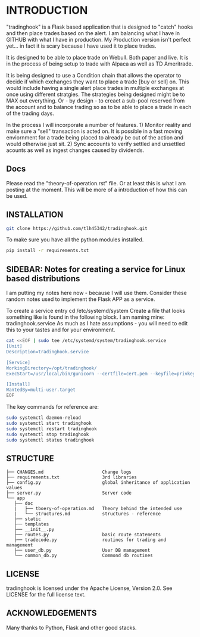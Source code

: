# INTRODUCTION

"tradinghook" is a Flask based application that is designed to "catch" hooks and then place trades based on the alert.
I am balancing what I have in GITHUB with what I have in production.  My Production version isn't perfect yet... in fact it is scary because I have used it to place trades.   

It is designed to be able to place trade on Webull.  Both paper and live.  It is in the process of being setup to trade with Alpaca as well as TD Ameritrade.

It is being designed to use a Condition chain that allows the operator to decide if which exchanges they want to place a trade [buy or sell] on.  This would include having a single alert place trades in multiple exchanges at once using different stratgies.
The strategies being designed might be to MAX out everything.  Or - by design - to creaet a sub-pool reserved from the account and to balance trading so as to be able to place a trade in each of the trading days.

In the process I will incorporate a number of features.  1) Monitor reality and make sure a "sell" transaction is acted on.  It is possible in a fast moving enviornment for a trade being placed to already be out of the action and would otherwise just sit.  2) Sync accounts to verify settled and unsettled acounts as well as ingest changes caused by dividends.

## Docs

Please read the "theory-of-operation.rst" file.  Or at least this is what I am posting at the moment.  This will be more of a introduction of how this can be used.

## INSTALLATION

```bash
git clone https://github.com/tlh45342/tradinghook.git
```

To make sure you have all the python modules installed.

```bash
pip install -r requirements.txt
```

## SIDEBAR: Notes for creating a service for Linux based distributions

I am putting my notes here now - because I will use them.  Consider these random notes used to implement the Flask APP as a service.

To create a service entry cd /etc/systemd/system
Create a file that looks something like is found in the following block.
I am naming mine: tradinghook.service
As much as I hate assumptions - you will need to edit this to your tastes and for your environment.

```bash
cat <<EOF | sudo tee /etc/systemd/system/tradinghook.service
[Unit]
Description=tradinghook.service

[Service]
WorkingDirectory=/opt/tradinghook/
ExecStart=/usr/local/bin/gunicorn --certfile=cert.pem --keyfile=privkey.pem -b 0.0.0.0:443 -w 4 server:app

[Install]
WantedBy=multi-user.target
EOF
```

The key commands for reference are: 

```bash
sudo systemctl daemon-reload
sudo systemctl start tradinghook
sudo systemctl restart tradinghook
sudo systemctl stop tradinghook
sudo systemctl status tradinghook
```

## STRUCTURE

    ├── CHANGES.md                      Change logs
    ├── requirements.txt                3rd libraries
    ├── config.py                       global inheritance of application values
    ├── server.py                       Server code
    └── app
       ├── doc
       |   ├── tboery-of-operation.md   Theory behind the intended use
       |   └── structures.md            structures - reference      
       ├── static
       ├── templates
       ├── __init__.py
       ├── routes.py                    basic route statements
       ├── tradecode.py                 routines for trading and management
       ├── user_db.py                   User DB management
       └── common_db.py                 Commond db routines
       
## LICENSE

tradinghook is licensed under the Apache License, Version 2.0. See LICENSE for the full license text.

## ACKNOWLEDGEMENTS

Many thanks to Python, Flask and other good stacks.       
